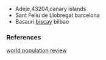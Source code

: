 

* Adeje,43204,canary islands
* Sant Feliu de Llobregat barcelona
* Basauri [biscay](https://en.wikipedia.org/wiki/Biscay) bilbao

### References

[world population review](https://worldpopulationreview.com/countries/cities/spain)